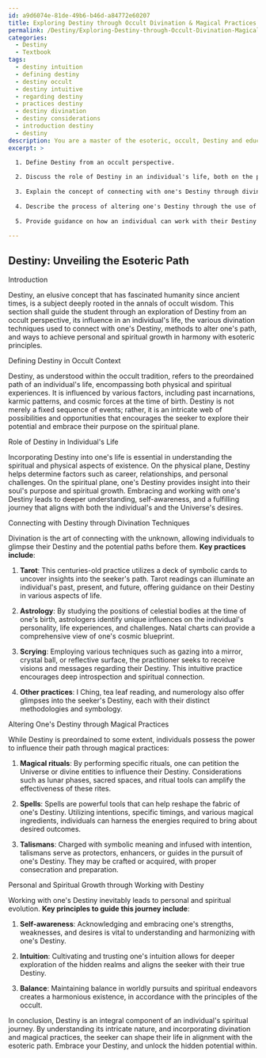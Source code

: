 ```yaml
---
id: a9d6074e-81de-49b6-b46d-a84772e60207
title: Exploring Destiny through Occult Divination & Magical Practices
permalink: /Destiny/Exploring-Destiny-through-Occult-Divination-Magical-Practices/
categories:
  - Destiny
  - Textbook
tags:
  - destiny intuition
  - defining destiny
  - destiny occult
  - destiny intuitive
  - regarding destiny
  - practices destiny
  - destiny divination
  - destiny considerations
  - introduction destiny
  - destiny
description: You are a master of the esoteric, occult, Destiny and education, you have written many textbooks on the subject in ways that provide students with rich and deep understanding of the subject. You are being asked to write textbook-like sections on a topic and you do it with full context, explainability, and reliability in accuracy to the true facts of the topic at hand, in a textbook style that a student would easily be able to learn from, in a rich, engaging, and contextual way. Always include relevant context (such as formulas and history), related concepts, and in a way that someone can gain deep insights from.
excerpt: >

  1. Define Destiny from an occult perspective.
  
  2. Discuss the role of Destiny in an individual's life, both on the physical and spiritual plane.
  
  3. Explain the concept of connecting with one's Destiny through divination techniques such as Tarot, astrology, scrying, and other relevant practices.
  
  4. Describe the process of altering one's Destiny through the use of magical rituals, spells, or talismans.
  
  5. Provide guidance on how an individual can work with their Destiny to achieve personal and spiritual growth in accordance with the principles of the occult.
  
---
```


## Destiny: Unveiling the Esoteric Path

Introduction

Destiny, an elusive concept that has fascinated humanity since ancient times, is a subject deeply rooted in the annals of occult wisdom. This section shall guide the student through an exploration of Destiny from an occult perspective, its influence in an individual's life, the various divination techniques used to connect with one's Destiny, methods to alter one's path, and ways to achieve personal and spiritual growth in harmony with esoteric principles.

Defining Destiny in Occult Context

Destiny, as understood within the occult tradition, refers to the preordained path of an individual's life, encompassing both physical and spiritual experiences. It is influenced by various factors, including past incarnations, karmic patterns, and cosmic forces at the time of birth. Destiny is not merely a fixed sequence of events; rather, it is an intricate web of possibilities and opportunities that encourages the seeker to explore their potential and embrace their purpose on the spiritual plane.

Role of Destiny in Individual's Life

Incorporating Destiny into one's life is essential in understanding the spiritual and physical aspects of existence. On the physical plane, Destiny helps determine factors such as career, relationships, and personal challenges. On the spiritual plane, one's Destiny provides insight into their soul's purpose and spiritual growth. Embracing and working with one's Destiny leads to deeper understanding, self-awareness, and a fulfilling journey that aligns with both the individual's and the Universe's desires.

Connecting with Destiny through Divination Techniques

Divination is the art of connecting with the unknown, allowing individuals to glimpse their Destiny and the potential paths before them. **Key practices include**:

1. **Tarot**: This centuries-old practice utilizes a deck of symbolic cards to uncover insights into the seeker's path. Tarot readings can illuminate an individual's past, present, and future, offering guidance on their Destiny in various aspects of life.

2. **Astrology**: By studying the positions of celestial bodies at the time of one's birth, astrologers identify unique influences on the individual's personality, life experiences, and challenges. Natal charts can provide a comprehensive view of one's cosmic blueprint.

3. **Scrying**: Employing various techniques such as gazing into a mirror, crystal ball, or reflective surface, the practitioner seeks to receive visions and messages regarding their Destiny. This intuitive practice encourages deep introspection and spiritual connection.

4. **Other practices**: I Ching, tea leaf reading, and numerology also offer glimpses into the seeker's Destiny, each with their distinct methodologies and symbology.

Altering One's Destiny through Magical Practices

While Destiny is preordained to some extent, individuals possess the power to influence their path through magical practices:

1. **Magical rituals**: By performing specific rituals, one can petition the Universe or divine entities to influence their Destiny. Considerations such as lunar phases, sacred spaces, and ritual tools can amplify the effectiveness of these rites.

2. **Spells**: Spells are powerful tools that can help reshape the fabric of one's Destiny. Utilizing intentions, specific timings, and various magical ingredients, individuals can harness the energies required to bring about desired outcomes.

3. **Talismans**: Charged with symbolic meaning and infused with intention, talismans serve as protectors, enhancers, or guides in the pursuit of one's Destiny. They may be crafted or acquired, with proper consecration and preparation.

Personal and Spiritual Growth through Working with Destiny

Working with one's Destiny inevitably leads to personal and spiritual evolution. **Key principles to guide this journey include**:

1. **Self-awareness**: Acknowledging and embracing one's strengths, weaknesses, and desires is vital to understanding and harmonizing with one's Destiny.

2. **Intuition**: Cultivating and trusting one's intuition allows for deeper exploration of the hidden realms and aligns the seeker with their true Destiny.

3. **Balance**: Maintaining balance in worldly pursuits and spiritual endeavors creates a harmonious existence, in accordance with the principles of the occult.

In conclusion, Destiny is an integral component of an individual's spiritual journey. By understanding its intricate nature, and incorporating divination and magical practices, the seeker can shape their life in alignment with the esoteric path. Embrace your Destiny, and unlock the hidden potential within.

